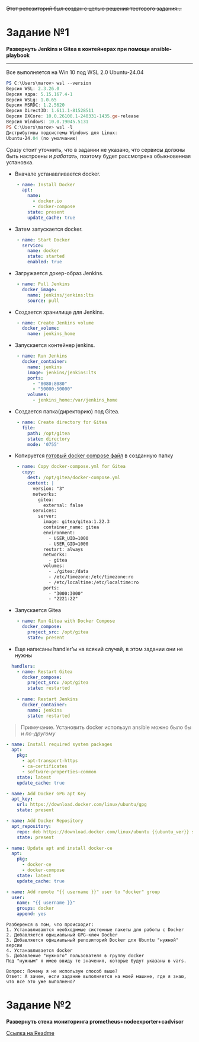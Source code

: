 ~~Этот репозиторий был создан с целью решения тестового задания...~~

# Задание №1
**Развернуть Jenkins и Gitea в контейнерах при помощи ansible-playbook**

---

Все выполняется на Win 10 под WSL 2.0 Ubuntu-24.04

```powershell
PS C:\Users\marov> wsl --version
Версия WSL: 2.3.26.0
Версия ядра: 5.15.167.4-1
Версия WSLg: 1.0.65
Версия MSRDC: 1.2.5620
Версия Direct3D: 1.611.1-81528511
Версия DXCore: 10.0.26100.1-240331-1435.ge-release
Версия Windows: 10.0.19045.5131
PS C:\Users\marov> wsl -l
Дистрибутивы подсистемы Windows для Linux:
Ubuntu-24.04 (по умолчанию)
```
Сразу стоит уточнить, что в задании не указано, что сервисы должны быть настроены и _работать_, поэтому будет рассмотрена обыкновенная установка. 
* Вначале устанавливается docker.  
```yaml
    - name: Install Docker
      apt:
        name:
          - docker.io
          - docker-compose
        state: present
        update_cache: true
```  
* Затем запускается docker.  
```yaml
    - name: Start Docker
      service:
        name: docker
        state: started
        enabled: true
```  
* Загружается докер-образ Jenkins.  
```yaml
    - name: Pull Jenkins
      docker_image:
        name: jenkins/jenkins:lts
        source: pull
```  
* Создается хранилище для Jenkins.  
```yaml
    - name: Create Jenkins volume
      docker_volume:
        name: jenkins_home
```  
* Запускается контейнер jenkins.  
```yaml
    - name: Run Jenkins
      docker_container:
        name: jenkins
        image: jenkins/jenkins:lts
        ports:
          - "8080:8080"
          - "50000:50000"
        volumes:
          - jenkins_home:/var/jenkins_home
```  
* Создается папка(директорию) под Gitea.  
```yaml
    - name: Create directory for Gitea
      file:
        path: /opt/gitea
        state: directory
        mode: '0755'
```  
* Копируется [готовый docker compose файл](https://docs.gitea.com/installation/install-with-docker#basics "Ссылка на источник") в созданную папку  
```yaml
    - name: Copy docker-compose.yml for Gitea
      copy:
        dest: /opt/gitea/docker-compose.yml
        content: |
          version: "3"
          networks:
            gitea:
              external: false
          services:
            server:
              image: gitea/gitea:1.22.3
              container_name: gitea
              environment:
                - USER_UID=1000
                - USER_GID=1000
              restart: always
              networks:
                - gitea
              volumes:
                - ./gitea:/data
                - /etc/timezone:/etc/timezone:ro
                - /etc/localtime:/etc/localtime:ro
              ports:
                - "3000:3000"
                - "2221:22"
```  
* Запускается Gitea  
```yaml
    - name: Run Gitea with Docker Compose
      docker_compose:
        project_src: /opt/gitea
        state: present
```  
* Еще написаны handler'ы на всякий случай, в этом задании они не нужны
```yaml
  handlers:
    - name: Restart Gitea
      docker_compose:
        project_src: /opt/gitea
        state: restarted
    
    - name: Restart Jenkins
      docker_container:
        name: jenkins
        state: restarted
```
> Примечание.
> Установить docker используя ansible можно было бы и _по-другому_

```yaml
- name: Install required system packages
  apt:
    pkg:
      - apt-transport-https
      - ca-certificates
      - software-properties-common
    state: latest
    update_cache: true

- name: Add Docker GPG apt Key
  apt_key:
    url: https://download.docker.com/linux/ubuntu/gpg
    state: present

- name: Add Docker Repository
  apt_repository:
    repo: deb https://download.docker.com/linux/ubuntu {{ubuntu_ver}} stable
    state: present

- name: Update apt and install docker-ce
  apt:
    pkg:
      - docker-ce
      - docker-compose
    state: latest
    update_cache: true

- name: Add remote "{{ username }}" user to "docker" group
  user:
    name: "{{ username }}"
    groups: docker
    append: yes
```
    Разберемся в том, что происходит:  
    1. Устанавливаются необходимые системные пакеты для работы с Docker
    2. Добавляется официальный GPG-ключ Docker
    3. Добавляется официальный репозиторий Docker для Ubuntu "нужной" версии
    4. Устанавливается docker 
    5. Добавление "нужного" пользователя в группу docker 
    Под "нужным" я имею ввиду те значения, которые будут указаны в vars.
    
    Вопрос: Почему я не использую способ выше?
    Ответ: А зачем, если задание выполняется на моей машине, где я знаю, что все это уже выполнено? 
# Задание №2

**Развернуть стека мониторинга prometheus+nodeexporter+cadvisor**

[Ссылка на Readme](../blob/main/monitoring/README.md)
